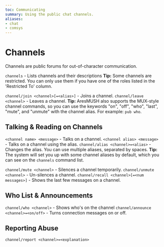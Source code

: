 ```yaml
---
toc: Communicating
summary: Using the public chat channels.
aliases:
- chat
- comsys
---
```

# Channels
Channels are public forums for out-of-character communication.

`channels` - Lists channels and their descriptions
**Tip:** Some channels are restricted.  You can only use them if you have one of the roles listed in the 'Restricted To' column.

`channel/join <channel>[=<alias>]` - Joins a channel.
`channel/leave <channel>` - Leaves a channel.
**Tip:** AresMUSH also supports the MUX-style channel commands, so you can use the keywords "on", "off", "who", "last", "mute", and "unmute" with the channel alias.  For example:  `pub who`.

## Talking & Reading on Channels
`<channel name> <message>` - Talks on a channel.
`<channel alias> <message>` - Talks on a channel using the alias.
`channel/alias <channel>=<alias>` - Changes the alias.  You can use multiple aliases, separated by spaces.
**Tip:** The system will set you up with some channel aliases by default, which you can see on the `channels` command list.

`channel/mute <channel>` - Silences a channel temporarily.
`channel/unmute <channel>` - Un-silences a channel.
`channel/recall <channel>[=<num messages>]` - Shows the last few messages on a channel.

## Who List & Announcements
`channel/who <channel>` - Shows who's on the channel
`channel/announce <channel>=<on/off>` - Turns connection messages on or off.

## Reporting Abuse
`channel/report <channel>=<explanation>`
